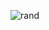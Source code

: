 ![rand](https://rand-xyz.now.sh/api/hello)
<!--

# About me

<!--
**Rider-io/rider-io** is a ✨ _special_ ✨ repository because its `README.md` (this file) appears on your GitHub profile.

